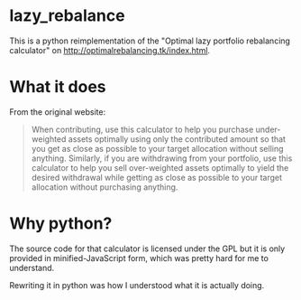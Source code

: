 # lazy_rebalance
 
This is a python reimplementation of the "Optimal lazy portfolio rebalancing calculator"
on http://optimalrebalancing.tk/index.html.

# What it does

From the original website:

> When contributing, use this calculator to help you purchase under-weighted
> assets optimally using only the contributed amount so that you get as close
> as possible to your target allocation without selling anything. Similarly,
> if you are withdrawing from your portfolio, use this calculator to help you
> sell over-weighted assets optimally to yield the desired withdrawal while
> getting as close as possible to your target allocation without purchasing
> anything.

# Why python?

The source code for that calculator is licensed under the GPL but it is only
provided in minified-JavaScript form, which was pretty hard for me to understand.

Rewriting it in python was how I understood what it is actually doing.